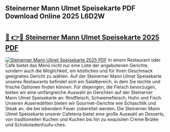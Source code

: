 ## Steinerner Mann Ulmet Speisekarte PDF Download Online 2025 L6D2W

# <h2><a href="http://gcafmpc.nevu.top/?p=Steinerner+Mann+Ulmet+Speisekarte">🔗 👉🔴 Steinerner Mann Ulmet Speisekarte 2025 PDF</a></h2>

[![Steinerner Mann Ulmet Speisekarte 2025 PDF](https://i.imgur.com/dBaPXMq.png)](http://gcafmpc.nevu.top/?p=Steinerner+Mann+Ulmet+Speisekarte)
In einem Restaurant oder Café bietet das Menü nicht nur eine Liste der angebotenen Gerichte, sondern auch die Möglichkeit, ein köstliches und für Ihren Geschmack geeignetes Gericht zu wählen. Auf der Steinerner Mann Ulmet Speisekarte unseres Restaurants befindet sich ein Salatbereich, in dem Sie leichte und frische Optionen finden können. Für diejenigen, die Fleisch bevorzugen, bieten wir eine umfangreiche Auswahl an Gerichten auf der Steinerner Mann Ulmet Speisekarte an: Rindfleisch, Schweinefleisch, Huhn und Fisch. Unseren Auserwählten bieten wir Gourmet-Gerichte wie Schaschlik und Steak an, die bei lebendem Feuer zubereitet werden. Die Steinerner Mann Ulmet Speisekarte unserer Cafeteria bietet eine große Auswahl an Desserts, von traditionellen Kuchen und Kuchen bis hin zu exquisiten Crème Brûlée und Schokoladenfuufu-ches.

